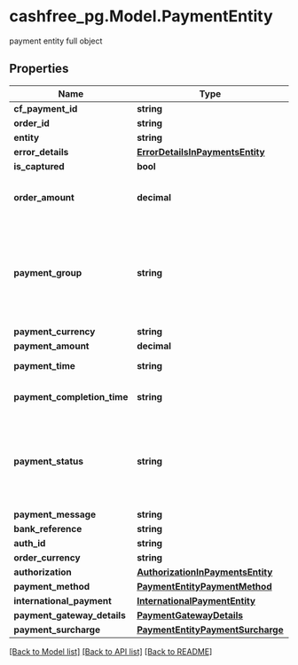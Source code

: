 # cashfree_pg.Model.PaymentEntity
payment entity full object

## Properties

Name | Type | Description | Notes
------------ | ------------- | ------------- | -------------
**cf_payment_id** | **string** |  | [optional] 
**order_id** | **string** |  | [optional] 
**entity** | **string** |  | [optional] 
**error_details** | [**ErrorDetailsInPaymentsEntity**](ErrorDetailsInPaymentsEntity.md) |  | [optional] 
**is_captured** | **bool** |  | [optional] 
**order_amount** | **decimal** | Order amount can be different from payment amount if you collect service fee from the customer | [optional] 
**payment_group** | **string** | Type of payment group. One of [&#39;prepaid_card&#39;, &#39;upi_ppi_offline&#39;, &#39;cash&#39;, &#39;upi_credit_card&#39;, &#39;paypal&#39;, &#39;net_banking&#39;, &#39;cardless_emi&#39;, &#39;credit_card&#39;, &#39;bank_transfer&#39;, &#39;pay_later&#39;, &#39;debit_card_emi&#39;, &#39;debit_card&#39;, &#39;wallet&#39;, &#39;upi_ppi&#39;, &#39;upi&#39;, &#39;credit_card_emi&#39;] | [optional] 
**payment_currency** | **string** |  | [optional] 
**payment_amount** | **decimal** |  | [optional] 
**payment_time** | **string** | This is the time when the payment was initiated | [optional] 
**payment_completion_time** | **string** | This is the time when the payment reaches its terminal state | [optional] 
**payment_status** | **string** | The transaction status can be one of  [\&quot;SUCCESS\&quot;, \&quot;NOT_ATTEMPTED\&quot;, \&quot;FAILED\&quot;, \&quot;USER_DROPPED\&quot;, \&quot;VOID\&quot;, \&quot;CANCELLED\&quot;, \&quot;PENDING\&quot;] | [optional] 
**payment_message** | **string** |  | [optional] 
**bank_reference** | **string** |  | [optional] 
**auth_id** | **string** |  | [optional] 
**order_currency** | **string** |  | [optional] 
**authorization** | [**AuthorizationInPaymentsEntity**](AuthorizationInPaymentsEntity.md) |  | [optional] 
**payment_method** | [**PaymentEntityPaymentMethod**](PaymentEntityPaymentMethod.md) |  | [optional] 
**international_payment** | [**InternationalPaymentEntity**](InternationalPaymentEntity.md) |  | [optional] 
**payment_gateway_details** | [**PaymentGatewayDetails**](PaymentGatewayDetails.md) |  | [optional] 
**payment_surcharge** | [**PaymentEntityPaymentSurcharge**](PaymentEntityPaymentSurcharge.md) |  | [optional] 

[[Back to Model list]](../README.md#documentation-for-models) [[Back to API list]](../README.md#documentation-for-api-endpoints) [[Back to README]](../README.md)

